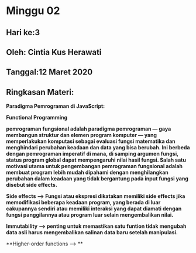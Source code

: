 # Minggu 02
## Hari ke:3
## Oleh: Cintia Kus Herawati 
## Tanggal:12 Maret 2020
## Ringkasan Materi:

**Paradigma Pemrograman di JavaScript:**

**Functional Programming**

**pemrograman fungsional adalah paradigma pemrograman — gaya membangun struktur dan elemen program komputer — yang memperlakukan komputasi sebagai evaluasi fungsi matematika dan menghindari perubahan keadaan dan data yang bisa berubah. Ini berbeda dengan pemrograman imperatif di mana, di samping argumen fungsi, status program global dapat mempengaruhi nilai hasil fungsi. Salah satu motivasi utama untuk pengembangan pemrograman fungsional adalah membuat program lebih mudah dipahami dengan menghilangkan perubahan dalam keadaan yang tidak bergantung pada input fungsi yang disebut side effects.**

**Side effects --> Fungsi atau ekspresi dikatakan memiliki side effects jika memodifikasi beberapa keadaan program, yang berada di luar cakupannya sendiri atau memiliki interaksi yang dapat diamati dengan fungsi panggilannya atau program luar selain mengembalikan nilai.**

**Immutability --> penting untuk memastikan satu funtion tidak mengubah data asli harus mengembalikan salinan data baru setelah manipulasi.**

**Higher-order functions --> **




